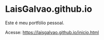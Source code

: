 # LaisGalvao.github.io 

Este é meu portfólio pessoal.

Acesse: https://laisgalvao.github.io/inicio.html
